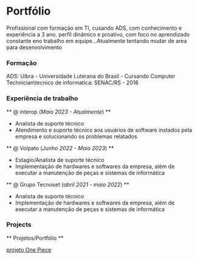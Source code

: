 # Portfólio
Profissional com formação em TI, cusando ADS, com conhecimento e experiência a 3 ano. perfil dinâmico e proativo, com foco no aprendizado constante eno trabalho em equipe...Atualmente tentando mudar de area para desenvolvimento

### Formação

ADS: Ulbra - Universidade Luterana do Brasil - Cursando
Computer Technician\tecnico de informatica: SENAC/RS - 2018

### Experiência de trabalho
** @ interop (_Maio 2023 - Atualmente_) **
- Analista de suporte técnico
- Atendimento e suporte técnico aos usuários de software instados pela empresa e solucionando os problemas relatados

** @ Volpato (_Junho 2022 - Maio 2023_) **
- Estagio/Analista de suporte técnico
- Implementação de hardwares e softwares da empresa, além de executar a manutenção de peças e sistemas de informática

** @ Grupo Tecnoset (_abril 2021 - maio 2022_) **
- Analista de suporte técnico
- Implementação de hardwares e softwares da empresa, além de executar a manutenção de peças e sistemas de informática

### Projects
** Projetos/Portfólio **

[projeto One Piece](https://lancellot.github.io/Projeto-OnePiece/)
